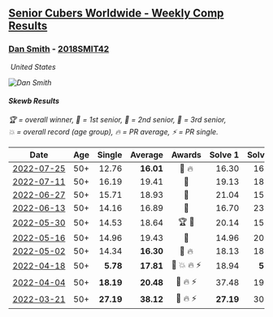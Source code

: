 <style>table {white-space: nowrap;}</style>
<link rel="stylesheet" type="text/css" href="/scw-comp/css/flags.css" />

## [Senior Cubers Worldwide - Weekly Comp Results](/scw-comp/results/)
### [Dan Smith](README.md) - [2018SMIT42](https://www.worldcubeassociation.org/persons/2018SMIT42?event=skewb)

<i class="flag flag-US" />&nbsp;United States

![Dan Smith](1570678334.png)

#### Skewb Results

<span style="white-space: nowrap;">🏆 = overall winner</span>, <span style="white-space: nowrap;">🥇 = 1st senior</span>, <span style="white-space: nowrap;">🥈 = 2nd senior</span>, <span style="white-space: nowrap;">🥉 = 3rd senior</span>, <span style="white-space: nowrap;">💥 = overall record (age group)</span>, <span style="white-space: nowrap;">🔥 = PR average</span>, <span style="white-space: nowrap;">⚡ = PR single</span>.

| Date | Age | Single | Average | Awards | Solve 1 | Solve 2 | Solve 3 | Solve 4 | Solve 5 | Video |
| :--: | :--: | --: | --: | :--: | --: | --: | --: | --: | --: | :-- |
| [2022-07-25](../../results/2022-07-25/skewb.md) | 50+ | 12.76 | **16.01** | 🥉 🔥 | 16.30 | 16.00 | 15.72 | 23.27 | 12.76 | [Desktop](https://www.facebook.com/events/587016656266234/permalink/594322492202317) / [Mobile](https://m.facebook.com/events/587016656266234?view=permalink&id=594322492202317) |
| [2022-07-11](../../results/2022-07-11/skewb.md) | 50+ | 16.19 | 19.41 | 🥈 | 19.13 | 18.45 | 20.65 | 32.95 | 16.19 | [Desktop](https://www.facebook.com/events/1077792383124606/permalink/1086758255561352) / [Mobile](https://m.facebook.com/events/1077792383124606?view=permalink&id=1086758255561352) |
| [2022-06-27](../../results/2022-06-27/skewb.md) | 50+ | 15.71 | 18.93 | 🥈 | 21.04 | 15.71 | 21.15 | 17.45 | 18.31 | [Desktop](https://www.facebook.com/events/3239186643032731/permalink/3249715401979855) / [Mobile](https://m.facebook.com/events/3239186643032731?view=permalink&id=3249715401979855) |
| [2022-06-13](../../results/2022-06-13/skewb.md) | 50+ | 14.16 | 16.89 | 🥈 | 16.70 | 23.93 | 18.79 | 15.19 | 14.16 | [Desktop](https://www.facebook.com/events/1002774037090769/permalink/1010075526360620) / [Mobile](https://m.facebook.com/events/1002774037090769?view=permalink&id=1010075526360620) |
| [2022-05-30](../../results/2022-05-30/skewb.md) | 50+ | 14.53 | 18.64 | 🏆 🥇 | 20.14 | 15.16 | 39.06 | 14.53 | 20.63 | [Desktop](https://www.facebook.com/events/484172023479011/permalink/492589625970584) / [Mobile](https://m.facebook.com/events/484172023479011?view=permalink&id=492589625970584) |
| [2022-05-16](../../results/2022-05-16/skewb.md) | 50+ | 14.96 | 19.43 | 🥈 | 14.96 | 20.86 | 19.33 | 19.67 | 19.29 | [Desktop](https://www.facebook.com/events/1452905775152133/permalink/1462546574188053) / [Mobile](https://m.facebook.com/events/1452905775152133?view=permalink&id=1462546574188053) |
| [2022-05-02](../../results/2022-05-02/skewb.md) | 50+ | 14.34 | **16.30** | 🥉 🔥 | 18.13 | 18.93 | 14.34 | 15.30 | 15.46 | [Desktop](https://www.facebook.com/events/3199116787026413/permalink/3208719639399461) / [Mobile](https://m.facebook.com/events/3199116787026413?view=permalink&id=3208719639399461) |
| [2022-04-18](../../results/2022-04-18/skewb.md) | 50+ | **5.78** | **17.81** | 🥈 💥 🔥 ⚡ | 18.94 | **5.78** | 16.57 | 25.15 | 17.93 | [Desktop](https://www.facebook.com/events/566110581332467/permalink/570053347604857) / [Mobile](https://m.facebook.com/events/566110581332467?view=permalink&id=570053347604857) |
| [2022-04-04](../../results/2022-04-04/skewb.md) | 50+ | **18.19** | **20.48** | 🥉 🔥 ⚡ | 37.48 | 19.04 | 20.68 | 21.73 | **18.19** | [Desktop](https://www.facebook.com/events/1171138513621623/permalink/1179496442785830) / [Mobile](https://m.facebook.com/events/1171138513621623?view=permalink&id=1179496442785830) |
| [2022-03-21](../../results/2022-03-21/skewb.md) | 50+ | **27.19** | **38.12** | 🥉 🔥 ⚡ | **27.19** | 30.63 | 27.42 | 1:15.48 | 56.31 | [Desktop](https://www.facebook.com/events/525463282272711/permalink/534504681368571) / [Mobile](https://m.facebook.com/events/525463282272711?view=permalink&id=534504681368571) |


<!-- Global site tag (gtag.js) - Google Analytics -->
<script async src="https://www.googletagmanager.com/gtag/js?id=UA-86348435-3"></script>
<script>window.dataLayer = window.dataLayer || []; function gtag() {dataLayer.push(arguments);} gtag('js', new Date()); gtag('config', 'UA-86348435-3');</script>
